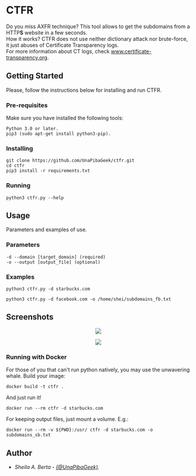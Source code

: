 # CTFR
Do you miss AXFR technique? This tool allows to get the subdomains from a HTTP**S** website in a few seconds.  
How it works? CTFR does not use neither dictionary attack nor brute-force, it just abuses of Certificate Transparency logs.  
For more information about CT logs, check www.certificate-transparency.org.

## Getting Started
Please, follow the instructions below for installing and run CTFR.

### Pre-requisites
Make sure you have installed the following tools:
```
Python 3.0 or later.
pip3 (sudo apt-get install python3-pip).
```

### Installing
```
git clone https://github.com/UnaPibaGeek/ctfr.git
cd ctfr
pip3 install -r requirements.txt
```

### Running
```
python3 ctfr.py --help
```


## Usage
Parameters and examples of use.

### Parameters
```
-d --domain [target_domain] (required)
-o --output [output_file] (optional)
```

### Examples
```
python3 ctfr.py -d starbucks.com
```
```
python3 ctfr.py -d facebook.com -o /home/shei/subdomains_fb.txt
```


## Screenshots
<p align="center">
  <img src="http://www.semecayounexploit.com/CTFR/CTFR-ST.png" />
</p>

<p align="center">
  <img src="http://www.semecayounexploit.com/CTFR/CTFR-FB.png" />
</p>


### Running with Docker

For those of you that can't run python natively, you may use the unwavering whale. Build your image:

```
docker build -t ctfr .
```

And just run it!

```
docker run --rm ctfr -d starbucks.com
```

For keeping output files, just mount a volume. E.g.:

```
docker run --rm -v ${PWD}:/usr/ ctfr -d starbucks.com -o subdomains_sb.txt
```

## Author
* *Sheila A. Berta - [(@UnaPibaGeek)](https://www.twitter.com/UnaPibaGeek).*
